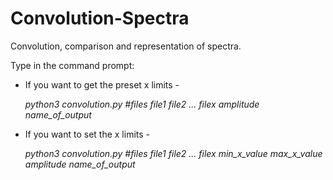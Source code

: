 # Convolution-Spectra
Convolution, comparison and representation of spectra.

Type in the command prompt: 

  - If you want to get the preset x limits -
    
      _python3 convolution.py #files file1 file2 ... filex amplitude name_of_output_
    
  - If you want to set the x limits -
    
      _python3 convolution.py #files file1 file2 ... filex min_x_value max_x_value amplitude name_of_output_
